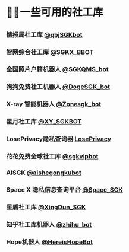 ﻿# 🕵️‍♂️一些可用的社工库

##

### 情报局社工库 [@qbjSGKbot](https://t.me/qbjSGKbot?start=NTgzNzg1NTEy)

### 智网综合社工库 [@SGKX_BBOT](https://t.me/SGKX_BBOT?start=qr4mnWQdL2Wx)

### 全国照片户籍机器人 [@SGKQMS_bot](https://t.me/SGKQMS_bot?start=583785512)

### 狗狗免费社工机器人 [@DogeSGK_bot](https://t.me/DogeSGK_bot?start=583785512)

### X-ray 智能机器人 [@Zonesgk_bot](https://t.me/Zonesgk_bot?start=TZUYZTTPQ)

### 星月社工库 [@XY_SGKBOT](https://t.me/XY_SGKBOT?start=583785512)

### LosePrivacy隐私查询器 [LosePrivacy](https://loseprivacy.sbs?lp=NDMzNDM1)

### 花花免费全球社工库 [@sgkvipbot](https://t.me/sgkvipbot?start=vip_1206966)

### AISGK [@aishegongkubot](https://t.me/aishegongkubot?start=AISGK_QZJLDFBP)

### Space X 隐私信息查询平台 [@Space_SGK](https://t.me/SpaceSGK_bot?start=cGgfsuNtF7)

### 星盾社工库 [@XingDun_SGK](https://t.me/XingDun6Bot?start=1gxMd0h)

### 知乎社工库机器人 [@zhihu_bot](https://t.me/zhihu_bot?start=ZHIHU_RZICPQRJ)

### Hope机器人 [@HereisHopeBot](https://t.me/HereisHopeBot?start=583785512)



